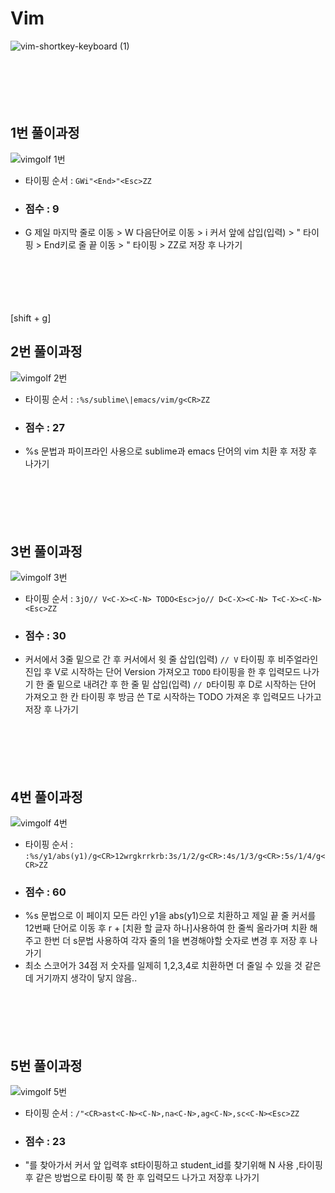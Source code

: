 # Vim
![vim-shortkey-keyboard (1)](https://user-images.githubusercontent.com/81621996/144721284-31e2d36c-759d-47e7-a050-d19fbf8fbbc7.jpg)
<br><br>
<br><br>
<br><br>


## 1번 풀이과정
![vimgolf 1번](https://user-images.githubusercontent.com/81621996/144721849-b0d74511-b1b1-4211-8291-54756371b0c3.gif)
+ 타이핑 순서 : `` GWi"<End>"<Esc>ZZ ``
+ ### 점수 : 9
+ G 제일 마지막 줄로 이동 > W 다음단어로 이동 > i 커서 앞에 삽입(입력) > " 타이핑 > End키로 줄 끝 이동 > " 타이핑 > ZZ로 저장 후 나가기
<br><br>
<br><br>
<br><br>

[shift + g] 
## 2번 풀이과정
![vimgolf 2번](https://user-images.githubusercontent.com/81621996/144721873-ebd717c0-f2e4-4cd1-810c-7fccd953fc88.gif)
+ 타이핑 순서 : `` :%s/sublime\|emacs/vim/g<CR>ZZ ``
+ ### 점수 : 27
+ %s 문법과 파이프라인 사용으로 sublime과 emacs 단어의 vim 치환 후 저장 후 나가기 
<br><br>
<br><br>
<br><br>

## 3번 풀이과정
![vimgolf 3번](https://user-images.githubusercontent.com/81621996/144721882-27294eb6-ed4d-49d1-bc73-15158cda1df5.gif)
+ 타이핑 순서 : `` 3jO// V<C-X><C-N> TODO<Esc>jo// D<C-X><C-N> T<C-X><C-N><Esc>ZZ ``
+ ### 점수 : 30
+ 커서에서 3줄 밑으로 간 후 커서에서 윗 줄 삽입(입력) ``// V`` 타이핑 후 비주얼라인 진입 후 V로 시작하는 단어 Version 가져오고 ``TODO`` 타이핑을 한 후 입력모드 나가기 한 줄 밑으로 내려간 후 한 줄 밑 삽입(입력) ``// D``타이핑 후 D로 시작하는 단어 가져오고 한 칸 타이핑 후 방금 쓴 T로 시작하는 TODO 가져온 후 입력모드 나가고 저장 후 나가기 
<br><br>
<br><br>
<br><br>

## 4번 풀이과정 
![vimgolf 4번](https://user-images.githubusercontent.com/81621996/144721891-5b76d594-b265-4177-b9c4-aa8d8d135047.gif)
+ 타이핑 순서 : `` :%s/y1/abs(y1)/g<CR>12wrgkrrkrb:3s/1/2/g<CR>:4s/1/3/g<CR>:5s/1/4/g<CR>ZZ ``
+ ### 점수 : 60
+ %s 문법으로 이 페이지 모든 라인 y1을 abs(y1)으로 치환하고 제일 끝 줄 커서를 12번째 단어로 이동 후 r + [치환 할 글자 하나]사용하여 한 줄씩 올라가며 치환 해주고 한번 더 s문법 사용하여 각자 줄의 1을 변경해야할 숫자로 변경 후 저장 후 나가기
+ 최소 스코어가 34점 저 숫자를 일제히 1,2,3,4로 치환하면 더 줄일 수 있을 것 같은데 거기까지 생각이 닿지 않음..
<br><br>
<br><br>
<br><br>

## 5번 풀이과정
![vimgolf 5번](https://user-images.githubusercontent.com/81621996/144721896-0925688e-5a51-448c-b192-28e208ef8ff4.gif)
+ 타이핑 순서 : `` /"<CR>ast<C-N><C-N>,na<C-N>,ag<C-N>,sc<C-N><Esc>ZZ ``
+ ### 점수 : 23
+ "를 찾아가서 커서 앞 입력후 st타이핑하고 student_id를 찾기위해 N 사용 ,타이핑 후 같은 방법으로 타이핑 쭉 한 후 입력모드 나가고 저장후 나가기 
